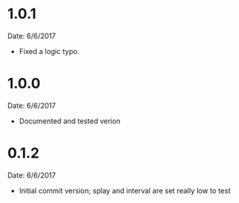 # 1.0.1
Date: 6/6/2017

* Fixed a logic typo.

# 1.0.0
Date: 6/6/2017

* Documented and tested verion

# 0.1.2
Date: 6/6/2017

* Initial commit version; splay and interval are set really low to test
